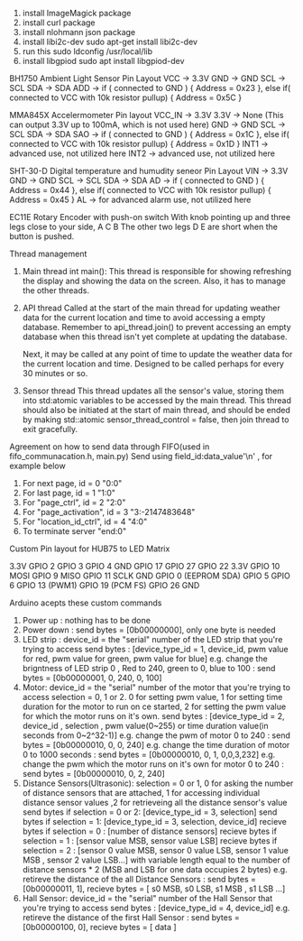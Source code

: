 1. install ImageMagick package
2. install curl package
3. install nlohmann json package
4. install libi2c-dev
sudo apt-get install libi2c-dev
5. run this 
sudo ldconfig /usr/local/lib
6. install libgpiod
sudo apt install libgpiod-dev

BH1750 Ambient Light Sensor 
Pin Layout
VCC -> 3.3V
GND -> GND
SCL -> SCL
SDA -> SDA
ADD -> if ( connected to GND ) { Address = 0x23 }, else if( connected to VCC with 10k resistor pullup) { Address = 0x5C } 

MMA845X Accelermometer 
Pin layout
VCC_IN -> 3.3V
3.3V -> None (This can output 3.3V up to 100mA, which is not used here)
GND -> GND
SCL -> SCL
SDA -> SDA
SAO -> if ( connected to GND ) { Address = 0x1C }, else if( connected to VCC with 10k resistor pullup) { Address = 0x1D }
INT1 -> advanced use, not utilized here
INT2 -> advanced use, not utilized here

SHT-30-D Digital temperature and humudity seneor
Pin Layout
VIN -> 3.3V
GND -> GND
SCL -> SCL
SDA -> SDA
AD -> if ( connected to GND ) { Address = 0x44 }, else if( connected to VCC with 10k resistor pullup) { Address = 0x45 } 
AL -> for advanced alarm use, not utilized here

EC11E Rotary Encoder with push-on switch
With knob pointing up and three legs close to your side, A C B
The other two legs D E are short when the button is pushed.


Thread management
1. Main thread int main():
    This thread is responsible for showing refreshing the display and showing the data on the screen. 
    Also, it has to manage the other threads.
2. API thread
    Called at the start of the main thread for updating weather data for the current location and time to avoid accessing a empty database. Remember to api_thread.join() to prevent accessing an empty database when this thread isn't yet complete at updating the database.

    Next, it may be called at any point of time to update the weather data for the current location and time. Designed to be called perhaps for every 30 minutes or so.

    
3. Sensor thread
    This thread updates all the sensor's value, storing them into std:atomic variables to be accessed by the main thread.
    This thread should also be initiated at the start of main thread, and should be ended by making std::atomic<bool> sensor_thread_control = false, then join thread to exit gracefully. 

Agreement on how to send data through FIFO(used in fifo_communacation.h, main.py)
    Send using  field_id:data_value'\n'  , for example below
1. For next page, id = 0
    "0:0"
2. For last page, id = 1
    "1:0"
3. For "page_ctrl", id = 2
    "2:0"
4. For "page_activation", id = 3
    "3:-2147483648"
5. For "location_id_ctrl", id = 4
    "4:0"
6. To terminate server
    "end:0"




Custom Pin layout for HUB75 to LED Matrix

3.3V
GPIO 2
GPIO 3
GPIO 4
GND
GPIO 17
GPIO 27
GPIO 22
3.3V
GPIO 10 MOSI
GPIO 9 MISO
GPIO 11 SCLK
GND
GPIO 0 (EEPROM SDA)
GPIO 5
GPIO 6
GPIO 13 (PWM1)
GPIO 19 (PCM FS)
GPIO 26
GND

Arduino acepts these custom commands
1. Power up : nothing has to be done
2. Power down : send bytes = [0b00000000], only one byte is needed
3. LED strip : 
    device_id = the "serial" number of the LED strip that you're trying to access 
    send bytes : [device_type_id = 1, device_id, pwm value for red, pwm value for green, pwm value for blue]
    e.g. change the brigntness of LED strip 0 , Red to 240, green to 0, blue to 100 : send bytes = [0b00000001, 0, 240, 0, 100]
4. Motor:
    device_id = the "serial" number of the motor that you're trying to access 
    selection = 0, 1 or 2. 0 for setting pwm value, 1 for setting time duration for the motor to run on ce started, 2 for setting the pwm value for which the motor runs on it's own.
    send bytes : [device_type_id = 2, device_id , selection , pwm value(0~255) or time duration value(in seconds from 0~2^32-1)]
    e.g. change the pwm of motor 0 to 240 : send bytes = [0b00000010, 0, 0, 240]
    e.g. change the time duration of motor 0 to 1000 seconds : send bytes = [0b00000010, 0, 1, 0,0,3,232]
    e.g. change the pwm which the motor runs on it's own for motor 0 to 240 : send bytes = [0b00000010, 0, 2, 240]
5. Distance Sensors(Ultrasonic):
    selection = 0 or 1, 0 for asking the number of distance sensors that are attached, 1 for accessing individual distance sensor values ,2 for retrieveing all the distance sensor's value
    send bytes if selection = 0 or 2: [device_type_id = 3, selection]
    send bytes if selection = 1: [device_type_id = 3, selection, device_id]
    recieve bytes if selection = 0 : [number of distance sensors] 
    recieve bytes if selection = 1 : [sensor value MSB, sensor value LSB] 
    recieve bytes if selection = 2 : [sensor 0 value MSB, sensor 0 value LSB, sensor 1 value MSB , sensor 2 value LSB...] with variable length equal to the number of distance sensors * 2 (MSB and LSB for one data occupies 2 bytes) 
    e.g. retireve the distance of the all Distance Sensors : send bytes = [0b00000011, 1], recieve bytes = [ s0 MSB, s0 LSB, s1 MSB , s1 LSB ...]
5. Hall Sensor:
    device_id = the "serial" number of the Hall Sensor that you're trying to access
    send bytes : [device_type_id = 4, device_id]
    e.g. retireve the distance of the first Hall Sensor : send bytes = [0b00000100, 0], recieve bytes = [ data ]
    



